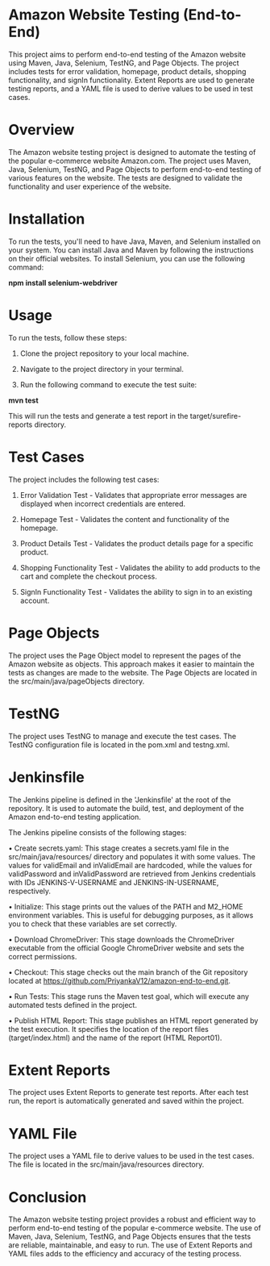 
# Amazon Website Testing (End-to-End)
This project aims to perform end-to-end testing of the Amazon website using Maven, Java, Selenium, TestNG, and Page Objects. The project includes tests for error validation, homepage, product details, shopping functionality, and signIn functionality. Extent Reports are used to generate testing reports, and a YAML file is used to derive values to be used in test cases.

# Overview

The Amazon website testing project is designed to automate the testing of the popular e-commerce website Amazon.com. The project uses Maven, Java, Selenium, TestNG, and Page Objects to perform end-to-end testing of various features on the website. The tests are designed to validate the functionality and user experience of the website.

# Installation

To run the tests, you'll need to have Java, Maven, and Selenium installed on your system. You can install Java and Maven by following the instructions on their official websites. To install Selenium, you can use the following command:

**npm install selenium-webdriver**


# Usage
To run the tests, follow these steps:

1. Clone the project repository to your local machine.

2. Navigate to the project directory in your terminal.

3. Run the following command to execute the test suite:

**mvn test**

This will run the tests and generate a test report in the target/surefire-reports directory.

# Test Cases
The project includes the following test cases:

1. Error Validation Test - Validates that appropriate error messages are displayed when incorrect credentials are entered.

2. Homepage Test - Validates the content and functionality of the homepage.
3. Product Details Test - Validates the product details page for a specific product.
4. Shopping Functionality Test - Validates the ability to add products to the cart and complete the checkout process.
5. SignIn Functionality Test - Validates the ability to sign in to an existing account.

# Page Objects
The project uses the Page Object model to represent the pages of the Amazon website as objects. This approach makes it easier to maintain the tests as changes are made to the website. The Page Objects are located in the src/main/java/pageObjects directory.

# TestNG
The project uses TestNG to manage and execute the test cases. The TestNG configuration file is located in the pom.xml and testng.xml.

# Jenkinsfile

The Jenkins pipeline is defined in the 'Jenkinsfile' at the root of the repository. It is used to automate the build, test, and deployment of the Amazon end-to-end testing application.

The Jenkins pipeline consists of the following stages:

• Create secrets.yaml: This stage creates a secrets.yaml file in the src/main/java/resources/ directory and populates it with some values. The values for validEmail and inValidEmail are hardcoded, while the values for validPassword and inValidPassword are retrieved from Jenkins credentials with IDs JENKINS-V-USERNAME and JENKINS-IN-USERNAME, respectively.

• Initialize: This stage prints out the values of the PATH and M2_HOME environment variables. This is useful for debugging purposes, as it allows you to check that these variables are set correctly.

• Download ChromeDriver: This stage downloads the ChromeDriver executable from the official Google ChromeDriver website and sets the correct permissions.

• Checkout: This stage checks out the main branch of the Git repository located at https://github.com/PriyankaV12/amazon-end-to-end.git.

• Run Tests: This stage runs the Maven test goal, which will execute any automated tests defined in the project.

• Publish HTML Report: This stage publishes an HTML report generated by the test execution. It specifies the location of the report files (target/index.html) and the name of the report (HTML Report01).


# Extent Reports
The project uses Extent Reports to generate test reports. After each test run, the report is automatically generated and saved within the project.

# YAML File
The project uses a YAML file to derive values to be used in the test cases. The file is located in the src/main/java/resources directory.

# Conclusion
The Amazon website testing project provides a robust and efficient way to perform end-to-end testing of the popular e-commerce website. The use of Maven, Java, Selenium, TestNG, and Page Objects ensures that the tests are reliable, maintainable, and easy to run. The use of Extent Reports and YAML files adds to the efficiency and accuracy of the testing process.